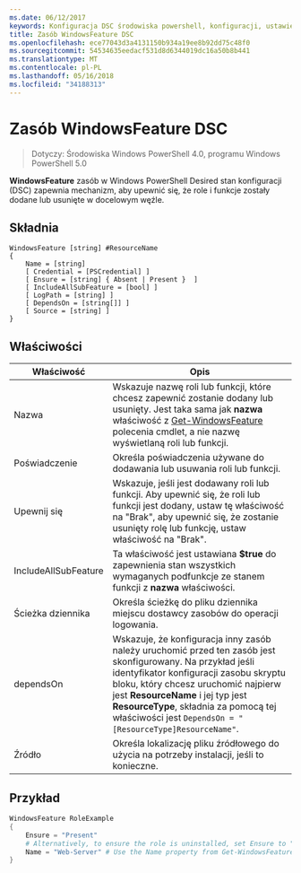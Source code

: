 ```yaml
---
ms.date: 06/12/2017
keywords: Konfiguracja DSC środowiska powershell, konfiguracji, ustawienia
title: Zasób WindowsFeature DSC
ms.openlocfilehash: ece77043d3a4131150b934a19ee8b92dd75c48f0
ms.sourcegitcommit: 54534635eedacf531d8d6344019dc16a50b8b441
ms.translationtype: MT
ms.contentlocale: pl-PL
ms.lasthandoff: 05/16/2018
ms.locfileid: "34188313"
---
```

# <a name="dsc-windowsfeature-resource"></a>Zasób WindowsFeature DSC

> Dotyczy: Środowiska Windows PowerShell 4.0, programu Windows PowerShell 5.0

**WindowsFeature** zasób w Windows PowerShell Desired stan konfiguracji (DSC) zapewnia mechanizm, aby upewnić się, że role i funkcje zostały dodane lub usunięte w docelowym węźle.

## <a name="syntax"></a>Składnia

```
WindowsFeature [string] #ResourceName
{
    Name = [string]
    [ Credential = [PSCredential] ]
    [ Ensure = [string] { Absent | Present }  ]
    [ IncludeAllSubFeature = [bool] ]
    [ LogPath = [string] ]
    [ DependsOn = [string[]] ]
    [ Source = [string] ]
}
```

## <a name="properties"></a>Właściwości

|  Właściwość  |  Opis   |
|---|---|
| Nazwa| Wskazuje nazwę roli lub funkcji, które chcesz zapewnić zostanie dodany lub usunięty. Jest taka sama jak __nazwa__ właściwość z [Get-WindowsFeature](/powershell/module/servermanager/Get-WindowsFeature) polecenia cmdlet, a nie nazwę wyświetlaną roli lub funkcji.|
| Poświadczenie| Określa poświadczenia używane do dodawania lub usuwania roli lub funkcji.|
| Upewnij się| Wskazuje, jeśli jest dodawany roli lub funkcji. Aby upewnić się, że roli lub funkcji jest dodany, ustaw tę właściwość na "Brak", aby upewnić się, że zostanie usunięty rolę lub funkcję, ustaw właściwość na "Brak".|
| IncludeAllSubFeature| Ta właściwość jest ustawiana __$true__ do zapewnienia stan wszystkich wymaganych podfunkcje ze stanem funkcji z __nazwa__ właściwości.|
| Ścieżka dziennika| Określa ścieżkę do pliku dziennika miejscu dostawcy zasobów do operacji logowania.|
| dependsOn| Wskazuje, że konfiguracja inny zasób należy uruchomić przed ten zasób jest skonfigurowany. Na przykład jeśli identyfikator konfiguracji zasobu skryptu bloku, który chcesz uruchomić najpierw jest __ResourceName__ i jej typ jest __ResourceType__, składnia za pomocą tej właściwości jest `DependsOn = "[ResourceType]ResourceName"`.|
| Źródło| Określa lokalizację pliku źródłowego do użycia na potrzeby instalacji, jeśli to konieczne.|

## <a name="example"></a>Przykład
```powershell
WindowsFeature RoleExample
{
    Ensure = "Present"
    # Alternatively, to ensure the role is uninstalled, set Ensure to "Absent"
    Name = "Web-Server" # Use the Name property from Get-WindowsFeature
}
```